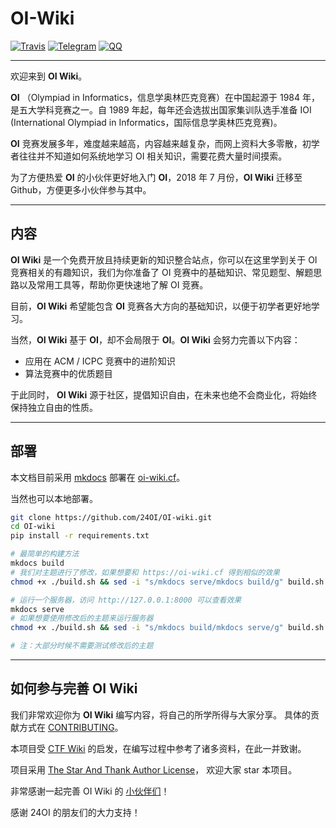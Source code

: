 # OI-Wiki


[![Travis](https://img.shields.io/travis/24OI/OI-wiki.svg?style=flat-square)](https://travis-ci.org/24OI/OI-wiki)
[![Telegram](https://img.shields.io/badge/OI--wiki-join%20Telegram%20chat-brightgreen.svg?style=flat-square)](https://t.me/OIwiki)
[![QQ](https://img.shields.io/badge/OI--wiki-join%20QQ%20group-brightgreen.svg?style=flat-square)](https://jq.qq.com/?_wv=1027&k=5EfkM6K)

----

欢迎来到 **OI Wiki**。

**OI** （Olympiad in Informatics，信息学奥林匹克竞赛）在中国起源于 1984 年，是五大学科竞赛之一。自 1989 年起，每年还会选拔出国家集训队选手准备 IOI (International Olympiad in Informatics，国际信息学奥林匹克竞赛)。

**OI** 竞赛发展多年，难度越来越高，内容越来越复杂，而网上资料大多零散，初学者往往并不知道如何系统地学习 OI 相关知识，需要花费大量时间摸索。

为了方便热爱 **OI** 的小伙伴更好地入门 **OI**，2018 年 7 月份，**OI Wiki** 迁移至 Github，方便更多小伙伴参与其中。

----

## 内容

**OI Wiki** 是一个免费开放且持续更新的知识整合站点，你可以在这里学到关于 OI 竞赛相关的有趣知识，我们为你准备了 OI 竞赛中的基础知识、常见题型、解题思路以及常用工具等，帮助你更快速地了解 OI 竞赛。

目前，**OI Wiki** 希望能包含 **OI** 竞赛各大方向的基础知识，以便于初学者更好地学习。

当然，**OI Wiki** 基于 **OI**，却不会局限于 **OI**。**OI Wiki** 会努力完善以下内容：

- 应用在 ACM / ICPC 竞赛中的进阶知识
- 算法竞赛中的优质题目

于此同时， **OI Wiki** 源于社区，提倡知识自由，在未来也绝不会商业化，将始终保持独立自由的性质。

----

## 部署


本文档目前采用 [mkdocs](https://github.com/mkdocs/mkdocs) 部署在 [oi-wiki.cf](https://oi-wiki.cf)。

当然也可以本地部署。

```bash
git clone https://github.com/24OI/OI-wiki.git
cd OI-wiki
pip install -r requirements.txt

# 最简单的构建方法
mkdocs build
# 我们对主题进行了修改，如果想要和 https://oi-wiki.cf 得到相似的效果
chmod +x ./build.sh && sed -i "s/mkdocs serve/mkdocs build/g" build.sh && build.sh

# 运行一个服务器，访问 http://127.0.0.1:8000 可以查看效果
mkdocs serve
# 如果想要使用修改后的主题来运行服务器
chmod +x ./build.sh && sed -i "s/mkdocs build/mkdocs serve/g" build.sh && build.sh

# 注：大部分时候不需要测试修改后的主题
```

----

## 如何参与完善 OI Wiki

我们非常欢迎你为 **OI Wiki** 编写内容，将自己的所学所得与大家分享。
具体的贡献方式在 [CONTRIBUTING](.github/CONTRIBUTING.md)。

本项目受 [CTF Wiki](https://ctf-wiki.github.io/ctf-wiki/) 的启发，在编写过程中参考了诸多资料，在此一并致谢。

项目采用 [The Star And Thank Author License](https://github.com/zTrix/sata-license)， 欢迎大家 star 本项目。

非常感谢一起完善 OI Wiki 的 [小伙伴们](https://github.com/24OI/OI-wiki/graphs/contributors)！

感谢 24OI 的朋友们的大力支持！